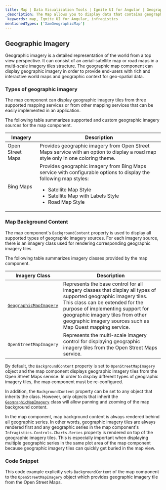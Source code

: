```yaml
---
title: Map | Data Visualization Tools | Ignite UI for Angular | Geographic Imagery | Infragistics
_description: The Map allows you to display data that contains geographic locations from view models or geo-spatial data loaded from shape files on geographic imagery maps.View the demo, dependencies, usage and toolbar for more information.
_keywords: map, Ignite UI for Angular, infragistics
mentionedTypes: ['XamGeographicMap']
---
```


## Geographic Imagery

Geographic imagery is a detailed representation of the world from a top view perspective. It can consist of an aerial-satellite map or road maps in a multi-scale imagery tiles structure. The geographic map component can display geographic imagery in order to provide end-users with rich and interactive world maps and geographic context for geo-spatial data.

### Types of geographic imagery

The map component can display geographic imagery tiles from three supported mapping services or from other mapping services that can be easily implemented in an application.

The following table summarizes supported and custom geographic imagery sources for the map component.

| Imagery          | Description                                                                                                                                                                                                         |
| ---------------- | ------------------------------------------------------------------------------------------------------------------------------------------------------------------------------------------------------------------- |
| Open Street Maps | Provides geographic imagery from Open Street Maps service with an option to display a road map style only in one coloring theme.                                                                                    |
| Bing Maps        | Provides geographic imagery from Bing Maps service with configurable options to display the following map styles:<ul><li> Satellite Map Style</li><li> Satellite Map with Labels Style</li><li> Road Map Style</li> |

<!-- | Map Quest |Provides custom geographic imagery from Map Quest service with configurable options to display the following map styles:<ul><li>Satellite Map Style</li><li>Road Map Style</li></ul> -->

### Map Background Content

The map component's `BackgroundContent` property is used to display all supported types of geographic imagery sources. For each imagery source, there is an imagery class used for rendering corresponding geographic imagery tiles.

The following table summarizes imagery classes provided by the map component.

| Imagery Class                                                                                                      | Description                                                                                                                                                                                                                                                                                |
| ------------------------------------------------------------------------------------------------------------------ | ------------------------------------------------------------------------------------------------------------------------------------------------------------------------------------------------------------------------------------------------------------------------------------------ |
| [`GeographicMapImagery`](/products/ignite-ui-angular/api/docs/typescript/latest/classes/geographicmapimagery.html) | Represents the base control for all imagery classes that display all types of supported geographic imagery tiles. This class can be extended for the purpose of implementing support for geographic imagery tiles from other geographic imagery sources such as Map Quest mapping service. |
| `OpenStreetMapImagery`                                                                                             | Represents the multi-scale imagery control for displaying geographic imagery tiles from the Open Street Maps service.                                                                                                                                                                      |

<!-- |`BingMapsMapImagery`|Represents the multi-scale imagery control for displaying geographic imagery tiles from the Bing Maps service.| -->

By default, the `BackgroundContent` property is set to `OpenStreetMapImagery` object and the map component displays geographic imagery tiles from the Open Street Maps service. In order to display different types of geographic imagery tiles, the map component must be re-configured.

In addition, the `BackgroundContent` property can be set to any object that inherits the class. However, only objects that inherit the [`GeographicMapImagery`](/products/ignite-ui-angular/api/docs/typescript/latest/classes/geographicmapimagery.html) class will allow panning and zooming of the map background content.

In the map component, map background content is always rendered behind all geographic series. In other words, geographic imagery tiles are always rendered first and any geographic series in the map component's `Infragistics.Controls.Charts.Series` property is rendered on top of the geographic imagery tiles. This is especially important when displaying multiple geographic series in the same plot area of the map component because geographic imagery tiles can quickly get buried in the map view.

### Code Snippet

This code example explicitly sets `BackgroundContent` of the map component to the `OpenStreetMapImagery` object which provides geographic imagery tile from the Open Street Maps.

